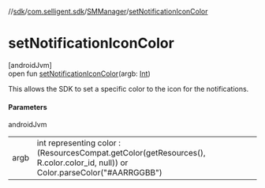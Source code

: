 //[sdk](../../../index.md)/[com.selligent.sdk](../index.md)/[SMManager](index.md)/[setNotificationIconColor](set-notification-icon-color.md)

# setNotificationIconColor

[androidJvm]\
open fun [setNotificationIconColor](set-notification-icon-color.md)(argb: [Int](https://kotlinlang.org/api/latest/jvm/stdlib/kotlin/-int/index.html))

This allows the SDK to set a specific color to the icon for the notifications.

#### Parameters

androidJvm

| | |
|---|---|
| argb | int representing color : (ResourcesCompat.getColor(getResources(), R.color.color_id, null)) or Color.parseColor(&quot;#AARRGGBB&quot;) |

